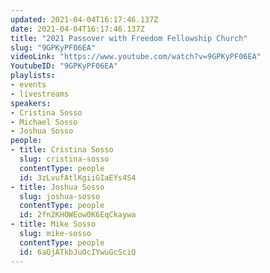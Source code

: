 ```yaml
---
updated: 2021-04-04T16:17:46.137Z
date: 2021-04-04T16:17:46.137Z
title: "2021 Passover with Freedom Fellowship Church"
slug: "9GPKyPF06EA"
videoLink: "https://www.youtube.com/watch?v=9GPKyPF06EA"
YoutubeID: "9GPKyPF06EA"
playlists:
- events
- livestreams
speakers:
- Cristina Sosso
- Michael Sosso
- Joshua Sosso
people:
- title: Cristina Sosso
  slug: cristina-sosso
  contentType: people
  id: 3zLvufAtlKgiiGIaEYs4S4
- title: Joshua Sosso
  slug: joshua-sosso
  contentType: people
  id: 2fn2KHOWEow0K6EqCkaywa
- title: Mike Sosso
  slug: mike-sosso
  contentType: people
  id: 6aQjATkbJuOcIYwuGcSciQ
---
```

